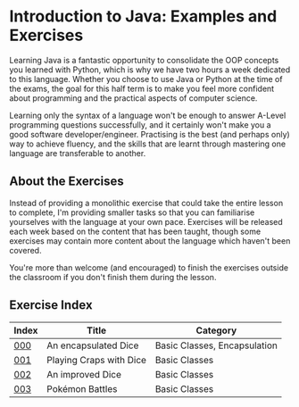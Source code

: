 # Introduction to Java: Examples and Exercises

Learning Java is a fantastic opportunity to consolidate the OOP concepts you learned with Python, which is why we have two hours a week dedicated to this language. Whether you choose to use Java or Python at the time of the exams, the goal for this half term is to make you feel more confident about programming and the practical aspects of computer science.

Learning only the syntax of a language won't be enough to answer A-Level programming questions successfully, and it certainly won't make you a good software developer/engineer. Practising is the best (and perhaps only) way to achieve fluency, and the skills that are learnt through mastering one language are transferable to another. 

## About the Exercises

Instead of providing a monolithic exercise that could take the entire lesson to complete, I'm providing smaller tasks so that you can familiarise yourselves with the language at your own pace. Exercises will be released each week based on the content that has been taught, though some exercises may contain more content about the language which haven't been covered.

You're more than welcome (and encouraged) to finish the exercises outside the classroom if you don't finish them during the lesson.

## Exercise Index

| Index                     | Title                   | Category                     |
|---------------------------|-------------------------|------------------------------|
| [000](./Exercises/000.md) | An encapsulated Dice    | Basic Classes, Encapsulation |
| [001](./Exercises/001.md) | Playing Craps with Dice | Basic Classes                |
| [002](./Exercises/002.md) | An improved Dice        | Basic Classes                |
| [003](./Exercises/003.md) | Pokémon Battles         | Basic Classes                |